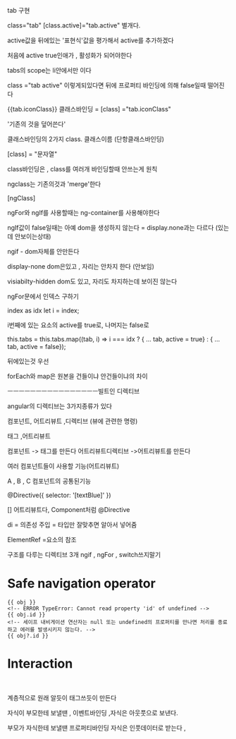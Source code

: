 tab 구현



class="tab" [class.active]="tab.active" 별개다.

active값을 뒤에있는 '표현식'값을 평가해서 active를 추가하겠다

처음에 active true인애가 , 활성화가 되어야한다



tabs의 scope는 li안에서만 이다



class ="tab active" 이렇게되있다면 뒤에 프로퍼티 바인딩에 의해 false일때 떨어진다



{{tab.iconClass}} 클래스바인딩 =  [class] ="tab.iconClass"

'기존의 것을 덮어쓴다'



클래스바인딩의 2가지 class. 클래스이름 (단항클래스바인딩)

[class] = "문자열" 



class바인딩은 , class를 여러개 바인딩할때 안쓰는게 원칙

ngclass는 기존의것과 'merge'한다

[ngClass]



ngFor와 ngIf를 사용할때는 ng-container를 사용해야한다

ngIf값이 false일때는 아예 dom을 생성하지 않는다 = display.none과는 다르다 (있는데 안보이는상태)



ngif - dom자체를 안만든다

display-none dom은있고 , 자리는 안차지 한다 (안보임)

visiabilty-hidden dom도 있고, 자리도 차지하는데 보이진 않는다





ngFor문에서 인덱스 구하기

index as idx  let i = index;



i번째에 있는 요소의 active를 true로, 나머지는 false로

this.tabs = this.tabs.map((tab, i) => i === idx ? { ... tab, active = true} : { ... tab, active = false});



뒤에있는것 우선



forEach와 map은 원본을 건들이냐 안건들이냐의 차이



ㅡㅡㅡㅡㅡㅡㅡㅡㅡㅡㅡㅡㅡㅡㅡㅡ빌트인 디렉티브



angular의 디렉티브는 3가지종류가 있다



컴포넌트, 어트리뷰트 ,디렉티브 (뷰에 관련한 명령)

태그 ,어트리뷰트



컴포넌트 -> 태그를 만든다 어트리뷰트디렉티브 ->어트리뷰트를 만든다

여러 컴포넌트들이 사용할 기능(어트리뷰트)

A , B , C 컴포넌트의 공통된기능



@Directive({
  selector: '[textBlue]'
})



[] 어트리뷰트다, Component처럼 @Directive

di = 의존성 주입 = 타입만 잘맞추면 알아서 넣어줌



ElementRef =요소의 참조





구조를 다루는 디렉티브 3개 ngif , ngFor , switch쓰지말기





# Safe navigation operator

  <!-- obj가 null 또는 undefined일 때 아무것도 표시하지 않는다. -->
    {{ obj }}
    <!-- ERROR TypeError: Cannot read property 'id' of undefined -->
    {{ obj.id }}
    <!-- 세이프 내비게이션 연산자는 null 또는 undefined의 프로퍼티를 만나면 처리를 종료하고 에러를 발생시키지 않는다. -->
    {{ obj?.id }}



# Interaction

<app-a>

​	<app-b><app-b>

<app-a>



계층적으로 원래 알듯이 태그쓰듯이 만든다



자식이 부모한테 보낼땐 , 이벤트바인딩 ,자식은 아웃풋으로 보낸다.

 부모가 자식한테 보낼땐 프로퍼티바인딩 자식은 인풋데이터로 받는다  ,
